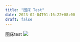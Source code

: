 ```yaml
---
title: "图床 Test"
date: 2023-02-04T01:16:22+08:00
draft: false
---
```

图床test
![](http://152.136.211.162:9001/images/2023/02/04/wallhaven-3lkxpy.jpg)
